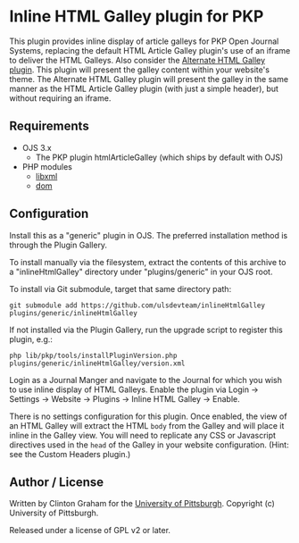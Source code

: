 # Inline HTML Galley plugin for PKP

This plugin provides inline display of article galleys for PKP Open Journal Systems, replacing the default HTML Article Galley plugin's use of an iframe to deliver the HTML Galleys.  Also consider the [Alternate HTML Galley plugin](https://github.com/ajnyga/embedHtmlArticleGalley).  This plugin will present the galley content within your website's theme.  The Alternate HTML Galley plugin will present the galley in the same manner as the HTML Article Galley plugin (with just a simple header), but without requiring an iframe. 

## Requirements

* OJS 3.x
  * The PKP plugin htmlArticleGalley (which ships by default with OJS)
* PHP modules
  * [libxml](https://www.php.net/manual/en/book.libxml.php)
  * [dom](https://www.php.net/manual/en/book.dom.php)

## Configuration

Install this as a "generic" plugin in OJS.  The preferred installation method is through the Plugin Gallery.

To install manually via the filesystem, extract the contents of this archive to a "inlineHtmlGalley" directory under "plugins/generic" in your OJS root.

To install via Git submodule, target that same directory path: 
```
git submodule add https://github.com/ulsdevteam/inlineHtmlGalley plugins/generic/inlineHtmlGalley
```

If not installed via the Plugin Gallery, run the upgrade script to register this plugin, e.g.: 
```
php lib/pkp/tools/installPluginVersion.php plugins/generic/inlineHtmlGalley/version.xml
```

Login as a Journal Manger and navigate to the Journal for which you wish to use inline display of HTML Galleys.  Enable the plugin via Login -> Settings -> Website -> Plugins -> Inline HTML Galley -> Enable.

There is no settings configuration for this plugin.  Once enabled, the view of an HTML Galley will extract the HTML `body` from the Galley and will place it inline in the Galley view.  You will need to replicate any CSS or Javascript directives used in the `head` of the Galley in your website configuration.  (Hint: see the Custom Headers plugin.)

## Author / License

Written by Clinton Graham for the [University of Pittsburgh](http://www.pitt.edu).  Copyright (c) University of Pittsburgh.

Released under a license of GPL v2 or later.
